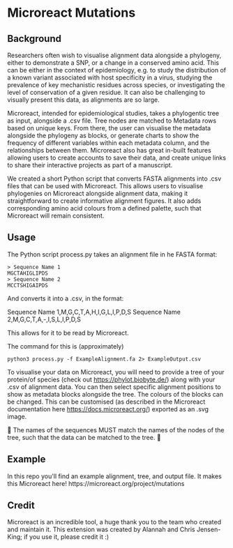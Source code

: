 <h1> Microreact Mutations </h1>
<h2> Background </h2>
Researchers often wish to visualise alignment data alongside a phylogeny, either to demonstrate a SNP, or a change in a conserved amino acid. This can be either in the context of epidemiology, e.g. to study the distribution of a known variant associated with host specificity in a virus, studying the prevalence of key mechanistic residues across species, or investigating the level of conservation of a given residue. It can also be challenging to visually present this data, as alignments are so large. 

Microreact, intended for epidemiological studies, takes a phylogentic tree as input, alongside a .csv file. Tree nodes are matched to Metadata rows based on unique keys. From there, the user can visualise the metadata alongside the phylogeny as blocks, or generate charts to show the frequency of different variables within each metadata column, and the relationships between them. Microreact also has great in-built features allowing users to create accounts to save their data, and create unique links to share their interactive projects as part of a manuscript. 

We created a short Python script that converts FASTA alignments into .csv files that can be used with Microreact. This allows users to visualise phylogenies on Microreact alongside alignment data, making it straightforward to create informative alignment figures. It also adds corresponding amino acid colours from a defined palette, such that Microreact will remain consistent. 

<h2> Usage </h2>
The Python script process.py takes an alignment file in he FASTA format: 

```
> Sequence Name 1 
MGCTAHIGLIPDS
> Sequence Name 2 
MCCTSHIGAIPDS
```

And converts it into a .csv, in the format:

Sequence Name 1,M,G,C,T,A,H,I,G,L,I,P,D,S
Sequence Name 2,M,G,C,T,A,-,I,S,L,I,P,D,S

This allows for it to be read by Microreact. 

The command for this is (approximately)

`python3 process.py -f ExampleAlignment.fa 2> ExampleOutput.csv`

To visualise your data on Microreact, you will need to provide a tree of your protein/of species (check out https://phylot.biobyte.de/) along with your .csv of alignment data. You can then select specific alignment positions to show as metadata blocks alongside the tree. The colours of the blocks can be changed. This can be customised (as described in the Microreact documentation here https://docs.microreact.org/) exported as an .svg image.

🚨 The names of the sequences MUST match the names of the nodes of the tree, such that the data can be matched to the tree. 🚨

<h2> Example </h2>
In this repo you'll find an example alignment, tree, and output file. It makes this Microreact here! https://microreact.org/project/mutations 

<h2> Credit </h2>
Microreact is an incredible tool, a huge thank you to the team who created and maintain it. This extension was created by Alannah and Chris Jensen-King; if you use it, please credit it :) 
